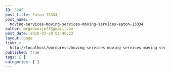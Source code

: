 ```yaml
---
ID: 5245
post_title: Eaton 13334
post_name: >
  moving-services-moving-services-moving-services-eaton-13334
author: mrgabonijeff@gmail.com
post_date: 2018-03-28 01:46:22
layout: page
link: >
  http://localhost/wordpress/moving-services-moving-services-moving-services-eaton-13334/
published: true
tags: [ ]
categories: [ ]
---
```

